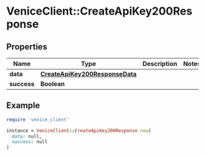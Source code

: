 # VeniceClient::CreateApiKey200Response

## Properties

| Name | Type | Description | Notes |
| ---- | ---- | ----------- | ----- |
| **data** | [**CreateApiKey200ResponseData**](CreateApiKey200ResponseData.md) |  |  |
| **success** | **Boolean** |  |  |

## Example

```ruby
require 'venice_client'

instance = VeniceClient::CreateApiKey200Response.new(
  data: null,
  success: null
)
```

